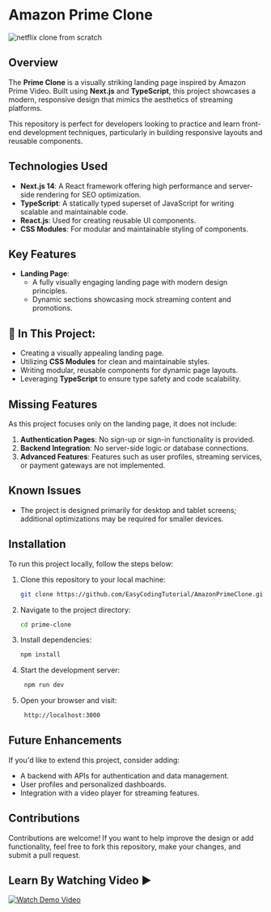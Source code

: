  # Amazon Prime Clone
 ![netflix clone from scratch](https://github.com/user-attachments/assets/6bd40ba8-0836-4906-948d-950054ad9cf8)

## Overview  
The **Prime Clone** is a visually striking landing page inspired by Amazon Prime Video. Built using **Next.js** and **TypeScript**, this project showcases a modern, responsive design that mimics the aesthetics of streaming platforms.  

This repository is perfect for developers looking to practice and learn front-end development techniques, particularly in building responsive layouts and reusable components.  

## Technologies Used  
- **Next.js 14**: A React framework offering high performance and server-side rendering for SEO optimization.  
- **TypeScript**: A statically typed superset of JavaScript for writing scalable and maintainable code.  
- **React.js**: Used for creating reusable UI components.  
- **CSS Modules**: For modular and maintainable styling of components.  

## Key Features  
- **Landing Page**:  
  - A fully visually engaging landing page with modern design principles.  
  - Dynamic sections showcasing mock streaming content and promotions.  

## 📌 In This Project:  
- Creating a  visually appealing landing page.  
- Utilizing **CSS Modules** for clean and maintainable styles.  
- Writing modular, reusable components for dynamic page layouts.  
- Leveraging **TypeScript** to ensure type safety and code scalability.  

## Missing Features  
As this project focuses only on the landing page, it does not include:  
1. **Authentication Pages**: No sign-up or sign-in functionality is provided.  
2. **Backend Integration**: No server-side logic or database connections.  
3. **Advanced Features**: Features such as user profiles, streaming services, or payment gateways are not implemented.  

## Known Issues  
- The project is designed primarily for desktop and tablet screens; additional optimizations may be required for smaller devices.  

## Installation  
To run this project locally, follow the steps below:  

1. Clone this repository to your local machine:  
   ```bash  
   git clone https://github.com/EasyCodingTutorial/AmazonPrimeClone.git
2. Navigate to the project directory:
   ```bash  
   cd prime-clone
   
3. Install dependencies:
   ```bash  
   npm install  
   
4. Start the development server:
   ```bash  
    npm run dev  
   
5. Open your browser and visit:
   ```bash  
    http://localhost:3000  

## Future Enhancements
If you'd like to extend this project, consider adding:
  - A backend with APIs for authentication and data management.
  - User profiles and personalized dashboards.
  - Integration with a video player for streaming features.



## Contributions
Contributions are welcome! If you want to help improve the design or add functionality, feel free to fork this repository, make your changes, and submit a pull request.



## Learn By Watching Video ▶️
[![Watch Demo Video](https://img.youtube.com/vi/zLKUkZx86RM/maxresdefault.jpg)](https://www.youtube.com/watch?v=zLKUkZx86RM)
